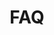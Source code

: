 ---
slug: "/post36"
title: "FAQ"
metaTitle: "KLOUD.ONE"
metaDescription: "This is the meta description for this page"
---